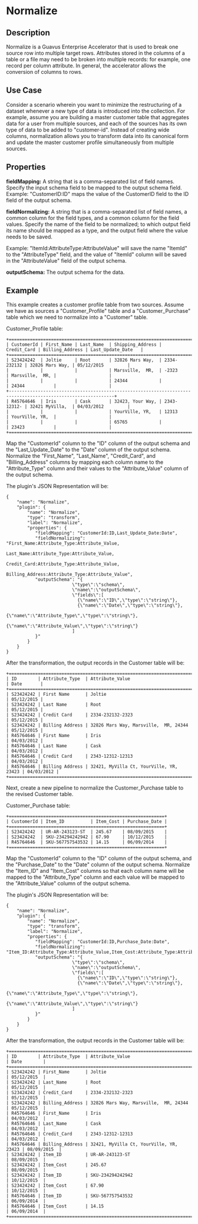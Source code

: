 # Normalize 


Description
-----------
Normalize is a Guavus Enterprise Accelerator that is used to break one source row into multiple target rows.
Attributes stored in the columns of a table or a file may need to be broken into multiple records: for example, one record per column attribute. In general, the accelerator allows the conversion of columns to rows.

Use Case
--------
Consider a scenario wherein you want to minimize the restructuring of a dataset whenever a new type of data is introduced into the collection. For example, assume you are building a master customer table that aggregates data for a user from multiple sources,
and each of the sources has its own type of data to be added to "customer-id". Instead of creating wide columns, normalization allows you to transform data into its canonical form and update the master customer profile simultaneously from multiple sources.

Properties
----------
**fieldMapping:** A string that is a comma-separated list of field names. Specify the input schema field
to be mapped to the output schema field. Example: "CustomerID:ID" maps the value of the
CustomerID field to the ID field of the output schema.

**fieldNormalizing:** A string that is a comma-separated list of field names, a common
column for the field types, and a common column for the field values. Specify the name
of the field to be normalized; to which output field its name should be mapped as a type,
and the output field where the value needs to be saved.

Example: "ItemId:AttributeType:AttributeValue" will save the name "ItemId" to the
"AttributeType" field, and the value of "ItemId" column will be saved in the
"AttributeValue" field of the output schema.

**outputSchema:** The output schema for the data.

Example
-------
This example creates a customer profile table from two sources. Assume we have as sources
a "Customer_Profile" table and a "Customer_Purchase" table which we need to normalize into
a "Customer" table.

Customer_Profile table:

    +==============================================================================================================+
    | CustomerId | First_Name | Last_Name  | Shipping_Address | Credit_Card | Billing_Address | Last_Update_Date   |
    +==============================================================================================================+
    | S23424242  | Joltie     | Root       | 32826 Mars Way,  | 2334-232132 | 32826 Mars Way, | 05/12/2015         |
    |            |            |            | Marsville,  MR,  | -2323       | Marsville,  MR, |                    |
    |            |            |            | 24344            |             | 24344           |                    |
    +--------------------------------------------------------------------------------------------------------------+
    | R45764646  | Iris       | Cask       | 32423, Your Way, | 2343-12312- | 32421 MyVilla,  | 04/03/2012         |
    |            |            |            | YourVille, YR,   | 12313       | YourVille, YR,  |                    |
    |            |            |            | 65765            |             | 23423           |                    |
    +==============================================================================================================+

Map the "CustomerId" column to the "ID" column of the output schema and the
"Last_Update_Date" to the "Date" column of the output schema. Normalize the "First_Name",
"Last_Name", "Credit_Card", and "Billing_Address" columns by mapping each column name to
the "Attribute_Type" column and their values to the "Attribute_Value" column of the output
schema.

The plugin's JSON Representation will be:

    {
        "name": "Normalize",
        "plugin": {
            "name": "Normalize",
            "type": "transform",
            "label": "Normalize",
            "properties": {
               "fieldMapping": "CustomerId:ID,Last_Update_Date:Date",
               "fieldNormalizing": "First_Name:Attribute_Type:Attribute_Value,
                                    Last_Name:Attribute_Type:Attribute_Value,
                                    Credit_Card:Attribute_Type:Attribute_Value,
                                    Billing_Address:Attribute_Type:Attribute_Value",
               "outputSchema": "{
                             \"type\":\"schema\",
                             \"name\":\"outputSchema\",
                             \"fields\":[
                               {\"name\":\"ID\",\"type\":\"string\"},
                               {\"name\":\"Date\",\"type\":\"string\"},
                               {\"name\":\"Attribute_Type\",\"type\":\"string\"},
                               {\"name\":\"Attribute_Value\",\"type\":\"string\"}
                             ]
               }"
            }
        }
    }


After the transformation, the output records in the Customer table will be:

    +====================================================================================+
    | ID        | Attribute_Type  | Attribute_Value                         | Date       |
    +====================================================================================+
    | S23424242 | First Name      | Joltie                                  | 05/12/2015 |
    | S23424242 | Last Name       | Root                                    | 05/12/2015 |
    | S23424242 | Credit Card     | 2334-232132-2323                        | 05/12/2015 |
    | S23424242 | Billing Address | 32826 Mars Way, Marsville,  MR, 24344   | 05/12/2015 |
    | R45764646 | First Name      | Iris                                    | 04/03/2012 |
    | R45764646 | Last Name       | Cask                                    | 04/03/2012 |
    | R45764646 | Credit Card     | 2343-12312-12313                        | 04/03/2012 |
    | R45764646 | Billing Address | 32421, MyVilla Ct, YourVille, YR, 23423 | 04/03/2012 |
    +====================================================================================+

Next, create a new pipeline to normalize the Customer_Purchase table to the revised Customer table.

Customer_Purchase table:

    +===========================================================+
    | CustomerId | Item_ID          | Item_Cost | Purchase_Date |
    +===========================================================+
    | S23424242  | UR-AR-243123-ST  | 245.67    | 08/09/2015    |
    | S23424242  | SKU-234294242942 | 67.90     | 10/12/2015    |
    | R45764646  | SKU-567757543532 | 14.15     | 06/09/2014    |
    +===========================================================+

Map the "CustomerId" column to the "ID" column of the output schema, and the
"Purchase_Date" to the "Date" column of the output schema. Normalize the "Item_ID" and
"Item_Cost" columns so that each column name will be mapped to the "Attribute_Type" column
and each value will be mapped to the "Attribute_Value" column of the output schema.

The plugin's JSON Representation will be:

    {
        "name": "Normalize",
        "plugin": {
            "name": "Normalize",
            "type": "transform",
            "label": "Normalize",
            "properties": {
               "fieldMapping": "CustomerId:ID,Purchase_Date:Date",
               "fieldNormalizing": "Item_ID:Attribute_Type:Attribute_Value,Item_Cost:Attribute_Type:Attribute_Value",
               "outputSchema": "{
                             \"type\":\"schema\",
                             \"name\":\"outputSchema\",
                             \"fields\":[
                               {\"name\":\"ID\",\"type\":\"string\"},
                               {\"name\":\"Date\",\"type\":\"string\"},
                               {\"name\":\"Attribute_Type\",\"type\":\"string\"},
                               {\"name\":\"Attribute_Value\",\"type\":\"string\"}
                             ]
               }"
            }
        }
    }

After the transformation, the output records in the Customer table will be:

    +=====================================================================================+
    | ID        | Attribute_Type  | Attribute_Value                         | Date        |
    +=====================================================================================+
    | S23424242 | First_Name      | Joltie                                  | 05/12/2015  |
    | S23424242 | Last_Name       | Root                                    | 05/12/2015  |
    | S23424242 | Credit_Card     | 2334-232132-2323                        | 05/12/2015  |
    | S23424242 | Billing_Address | 32826 Mars Way, Marsville,  MR, 24344   | 05/12/2015  |
    | R45764646 | First_Name      | Iris                                    | 04/03/2012  |
    | R45764646 | Last_Name       | Cask                                    | 04/03/2012  |
    | R45764646 | Credit_Card     | 2343-12312-12313                        | 04/03/2012  |
    | R45764646 | Billing_Address | 32421, MyVilla Ct, YourVille, YR, 23423 | 08/09/2015  |
    | S23424242 | Item_ID         | UR-AR-243123-ST                         | 08/09/2015  |
    | S23424242 | Item_Cost       | 245.67                                  | 08/09/2015  |
    | S23424242 | Item_ID         | SKU-234294242942                        | 10/12/2015  |
    | S23424242 | Item_Cost       | 67.90                                   | 10/12/2015  |
    | R45764646 | Item_ID         | SKU-567757543532                        | 06/09/2014  |
    | R45764646 | Item_Cost       | 14.15                                   | 06/09/2014  |
    +=====================================================================================+

